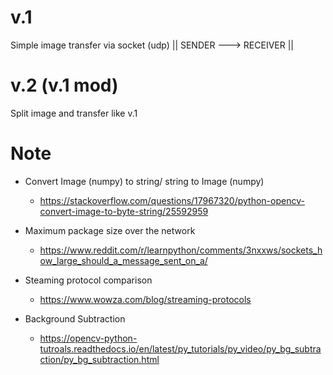 # v.1
Simple image transfer via socket (udp) || SENDER ---> RECEIVER ||

# v.2 (v.1 mod)
Split image and transfer like v.1

# Note

- Convert Image (numpy) to string/ string to Image (numpy)
  - https://stackoverflow.com/questions/17967320/python-opencv-convert-image-to-byte-string/25592959

- Maximum package size over the network
  - https://www.reddit.com/r/learnpython/comments/3nxxws/sockets_how_large_should_a_message_sent_on_a/

- Steaming protocol comparison
  - https://www.wowza.com/blog/streaming-protocols

- Background Subtraction
  - https://opencv-python-tutroals.readthedocs.io/en/latest/py_tutorials/py_video/py_bg_subtraction/py_bg_subtraction.html  